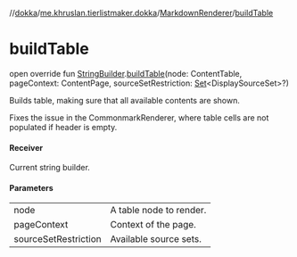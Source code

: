 //[dokka](../../../index.md)/[me.khruslan.tierlistmaker.dokka](../index.md)/[MarkdownRenderer](index.md)/[buildTable](build-table.md)

# buildTable

open override fun [StringBuilder](https://kotlinlang.org/api/latest/jvm/stdlib/kotlin.text/-string-builder/index.html).[buildTable](build-table.md)(node: ContentTable, pageContext: ContentPage, sourceSetRestriction: [Set](https://kotlinlang.org/api/latest/jvm/stdlib/kotlin.collections/-set/index.html)&lt;DisplaySourceSet&gt;?)

Builds table, making sure that all available contents are shown.

Fixes the issue in the CommonmarkRenderer, where table cells are not populated if header is empty.

#### Receiver

Current string builder.

#### Parameters

| | |
|---|---|
| node | A table node to render. |
| pageContext | Context of the page. |
| sourceSetRestriction | Available source sets. |
